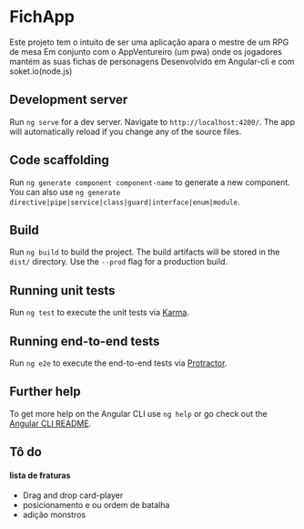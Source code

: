 # FichApp
Este projeto tem o intuito de ser uma aplicação apara o mestre de um RPG de mesa
Em conjunto com o AppVentureiro (um pwa) onde os jogadores mantém as suas fichas de personagens 
Desenvolvido em Angular-cli e com soket.io(node.js)




## Development server

Run `ng serve` for a dev server. Navigate to `http://localhost:4200/`. The app will automatically reload if you change any of the source files.

## Code scaffolding

Run `ng generate component component-name` to generate a new component. You can also use `ng generate directive|pipe|service|class|guard|interface|enum|module`.

## Build

Run `ng build` to build the project. The build artifacts will be stored in the `dist/` directory. Use the `--prod` flag for a production build.

## Running unit tests

Run `ng test` to execute the unit tests via [Karma](https://karma-runner.github.io).

## Running end-to-end tests

Run `ng e2e` to execute the end-to-end tests via [Protractor](http://www.protractortest.org/).

## Further help

To get more help on the Angular CLI use `ng help` or go check out the [Angular CLI README](https://github.com/angular/angular-cli/blob/master/README.md).
## Tô do
#### lista de fraturas 
- Drag and drop card-player
- posicionamento e ou ordem de batalha 
- adição monstros 
